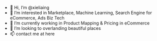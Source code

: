 - 👋 Hi, I’m @xieliaing
- 👀 I’m interested in Marketplace, Machine Learning, Search Engine for eCommerce, Ads Biz Tech
- 🌱 I’m currently working in Product Mapping & Pricing in eCommerce
- 💞️ I’m looking to overlanding beautiful places
- 📫 contact me at here

<!---
xieliaing/xieliaing is a ✨ special ✨ repository because its `README.md` (this file) appears on your GitHub profile.
You can click the Preview link to take a look at your changes.
--->
